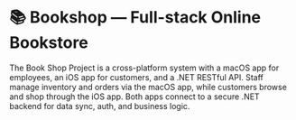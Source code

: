 # 📚 Bookshop — Full-stack Online Bookstore
The Book Shop Project is a cross-platform system with a macOS app for employees, an iOS app for customers, and a .NET RESTful API. Staff manage inventory and orders via the macOS app, while customers browse and shop through the iOS app. Both apps connect to a secure .NET backend for data sync, auth, and business logic.

